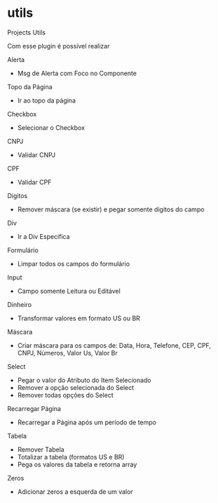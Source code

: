 utils
=====

Projects Utils

Com esse plugin é possível realizar

Alerta
- Msg de Alerta com Foco no Componente

Topo da Página
- Ir ao topo da página

Checkbox
- Selecionar o Checkbox

CNPJ
- Validar CNPJ

CPF
- Validar CPF

Digitos
- Remover máscara (se existir) e pegar somente digitos do campo

Div
- Ir a Div Especifica

Formulário
- Limpar todos os campos do formulário

Input
- Campo somente Leitura ou Editável

Dinheiro
- Transformar valores em formato US ou BR

Máscara
- Criar máscara para os campos de: Data, Hora, Telefone, CEP, CPF, CNPJ, Números, Valor Us, Valor Br

Select
- Pegar o valor do Atributo do Item Selecionado
- Remover a opção selecionada do Select
- Remover todas opções do Select

Recarregar Página
- Recarregar a Página após um período de tempo

Tabela
- Remover Tabela
- Totalizar a tabela (formatos US e BR)
- Pega os valores da tabela e retorna array

Zeros
- Adicionar zeros a esquerda de um valor
